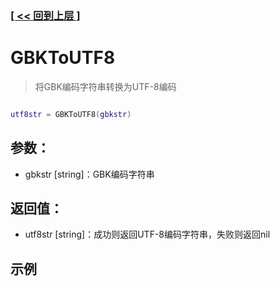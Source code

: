 ### [[ << 回到上层 ]](index.md)

# GBKToUTF8

> 将GBK编码字符串转换为UTF-8编码

```lua

utf8str = GBKToUTF8(gbkstr)

```

## 参数：

+ gbkstr [string]：GBK编码字符串

## 返回值：

+ utf8str [string]：成功则返回UTF-8编码字符串，失败则返回nil

## 示例

```lua

```